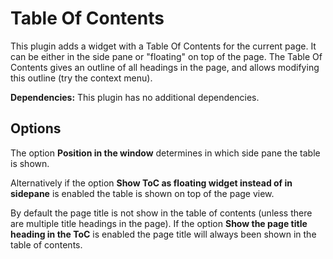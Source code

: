 # Table Of Contents
This plugin adds a widget with a Table Of Contents for the current page. It can be either in the side pane or "floating" on top of the page. The Table Of Contents gives an outline of all headings in the page, and allows modifying this outline (try the context menu).

**Dependencies:** This plugin has no additional dependencies.

Options
-------
The option **Position in the window** determines in which side pane the table is shown.

Alternatively if the option **Show ToC as floating widget instead of in sidepane** is enabled the table is shown on top of the page view.

 By default the page title is not show in the table of contents (unless there are multiple title headings in the page). If the option **Show the page title heading in the ToC** is enabled the page title will always been shown in the table of contents.

